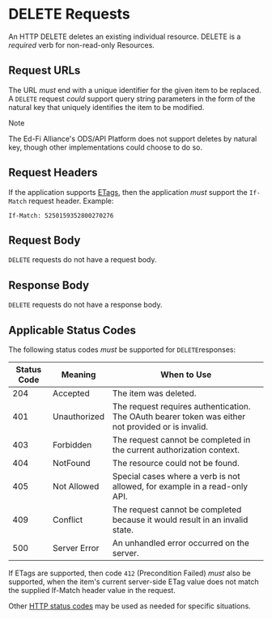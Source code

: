 # DELETE Requests

An HTTP DELETE deletes an existing individual resource. DELETE is a _required_
verb for non-read-only Resources.

## Request URLs

The URL _must_ end with a unique identifier for the given item to be replaced. A
`DELETE` request _could_ support query string parameters in the form of the
natural key that uniquely identifies the item to be modified.

Note

The Ed-Fi Alliance's ODS/API Platform does not support deletes by natural key,
though other implementations could choose to do so.

## Request Headers

If the application supports
[ETags](../../api-implementation-guidelines/handling-optimistic-concurrency-with-etags.md),
then the application _must_ support the `If-Match` request header. Example:

`If-Match: 5250159352800270276`

## Request Body

`DELETE` requests do not have a request body.

## Response Body

`DELETE` requests do not have a response body.

## Applicable Status Codes

The following status codes _must_ be supported for `DELETE`responses:

| Status Code | Meaning | When to Use |
| --- | --- | --- |
| 204 | Accepted | The item was deleted. |
| 401 | Unauthorized | The request requires authentication. The OAuth bearer token was either not provided or is invalid. |
| 403 | Forbidden | The request cannot be completed in the current authorization context. |
| 404 | NotFound | The resource could not be found. |
| 405 | Not Allowed | Special cases where a verb is not allowed, for example in a read-only API. |
| 409 | Conflict | The request cannot be completed because it would result in an invalid state. |
| 500 | Server Error | An unhandled error occurred on the server. |

If ETags are supported, then code `412` (Precondition Failed) _must_ also be
supported, when the item's current server-side ETag value does not match the
supplied If-Match header value in the request.

Other [HTTP status codes](./readme.md) may be used as needed for
specific situations.
